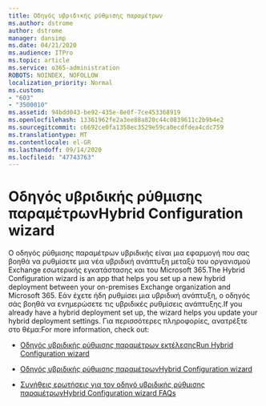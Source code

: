 ```yaml
---
title: Οδηγός υβριδικής ρύθμισης παραμέτρων
ms.author: dstrome
author: dstrome
manager: dansimp
ms.date: 04/21/2020
ms.audience: ITPro
ms.topic: article
ms.service: o365-administration
ROBOTS: NOINDEX, NOFOLLOW
localization_priority: Normal
ms.custom:
- "603"
- "3500010"
ms.assetid: 94bdd043-be92-435e-8e0f-7ce453368919
ms.openlocfilehash: 13361962fe2a3ee88a820c44c0839611c2b9b4e2
ms.sourcegitcommit: c6692ce0fa1358ec3529e59ca0ecdfdea4cdc759
ms.translationtype: MT
ms.contentlocale: el-GR
ms.lasthandoff: 09/14/2020
ms.locfileid: "47743763"
---
```

# <a name="hybrid-configuration-wizard"></a><span data-ttu-id="0e59c-102">Οδηγός υβριδικής ρύθμισης παραμέτρων</span><span class="sxs-lookup"><span data-stu-id="0e59c-102">Hybrid Configuration wizard</span></span>

<span data-ttu-id="0e59c-103">Ο οδηγός ρύθμισης παραμέτρων υβριδικής είναι μια εφαρμογή που σας βοηθά να ρυθμίσετε μια νέα υβριδική ανάπτυξη μεταξύ του οργανισμού Exchange εσωτερικής εγκατάστασης και του Microsoft 365.</span><span class="sxs-lookup"><span data-stu-id="0e59c-103">The Hybrid Configuration wizard is an app that helps you set up a new hybrid deployment between your on-premises Exchange organization and Microsoft 365.</span></span> <span data-ttu-id="0e59c-104">Εάν έχετε ήδη ρυθμίσει μια υβριδική ανάπτυξη, ο οδηγός σάς βοηθά να ενημερώσετε τις υβριδικές ρυθμίσεις ανάπτυξης.</span><span class="sxs-lookup"><span data-stu-id="0e59c-104">If you already have a hybrid deployment set up, the wizard helps you update your hybrid deployment settings.</span></span> <span data-ttu-id="0e59c-105">Για περισσότερες πληροφορίες, ανατρέξτε στο θέμα:</span><span class="sxs-lookup"><span data-stu-id="0e59c-105">For more information, check out:</span></span>
  
- [<span data-ttu-id="0e59c-106">Οδηγός υβριδικής ρύθμισης παραμέτρων εκτέλεσης</span><span class="sxs-lookup"><span data-stu-id="0e59c-106">Run Hybrid Configuration wizard</span></span>](https://technet.microsoft.com/library/mt595788%28v=exchg.150%29.aspx)

- [<span data-ttu-id="0e59c-107">Οδηγός υβριδικής ρύθμισης παραμέτρων</span><span class="sxs-lookup"><span data-stu-id="0e59c-107">Hybrid Configuration wizard</span></span>](https://technet.microsoft.com/library/hh529921%28v=exchg.150%29.aspx)

- [<span data-ttu-id="0e59c-108">Συνήθεις ερωτήσεις για τον οδηγό υβριδικής ρύθμισης παραμέτρων</span><span class="sxs-lookup"><span data-stu-id="0e59c-108">Hybrid Configuration wizard FAQs</span></span>](https://technet.microsoft.com/library/mt488940%28v=exchg.150%29.aspx)
